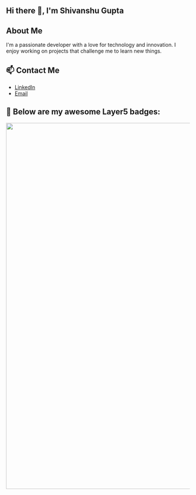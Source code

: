 ## Hi there 👋, I'm Shivanshu Gupta

## About Me
I'm a passionate developer with a love for technology and innovation. I enjoy working on projects that challenge me to learn new things.

## 📫 Contact Me
- [LinkedIn](https://www.linkedin.com/in/shivanshu-gupta-47a534173/)
- [Email](shivanshugupta768@gmail.com)

## 🚀 Below are my awesome Layer5 badges:
<a href="https://meshery.layer5.io/user/7d68a737-f3a2-4d0f-a8bc-6668c977358f?tab=badges&badge=first-design">
  <img src="https://badges.layer5.io/assets/badges/first-design/first-design.png" style="width:1000px;"/>
</a>


<!--
**ShivanshuGupta07/ShivanshuGupta07** is a ✨ _special_ ✨ repository because its `README.md` (this file) appears on your GitHub profile.

Here are some ideas to get you started:

- 🔭 I’m currently working on ...
- 🌱 I’m currently learning ...
- 👯 I’m looking to collaborate on ...
- 🤔 I’m looking for help with ...
- 💬 Ask me about ...
- 📫 How to reach me: ...
- 😄 Pronouns: ...
- ⚡ Fun fact: ...
-->
